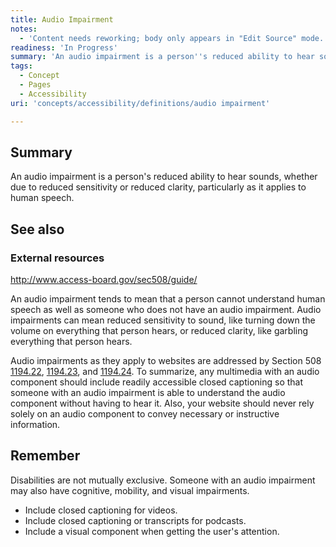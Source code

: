 ```yaml
---
title: Audio Impairment
notes:
  - 'Content needs reworking; body only appears in "Edit Source" mode.'
readiness: 'In Progress'
summary: 'An audio impairment is a person''s reduced ability to hear sounds, whether due to reduced sensitivity or reduced clarity, particularly as it applies to human speech.'
tags:
  - Concept
  - Pages
  - Accessibility
uri: 'concepts/accessibility/definitions/audio impairment'

---
```

## Summary

An audio impairment is a person's reduced ability to hear sounds, whether due to reduced sensitivity or reduced clarity, particularly as it applies to human speech.

## See also

### External resources

<http://www.access-board.gov/sec508/guide/>

An audio impairment tends to mean that a person cannot understand human speech as well as someone who does not have an audio impairment. Audio impairments can mean reduced sensitivity to sound, like turning down the volume on everything that person hears, or reduced clarity, like garbling everything that person hears.

Audio impairments as they apply to websites are addressed by Section 508 [1194.22](http://www.access-board.gov/sec508/guide/1194.22.htm%7C), [1194.23](http://www.access-board.gov/sec508/guide/1194.23.htm%7C), and [1194.24](http://www.access-board.gov/sec508/guide/1194.24.htm%7C). To summarize, any multimedia with an audio component should include readily accessible closed captioning so that someone with an audio impairment is able to understand the audio component without having to hear it. Also, your website should never rely solely on an audio component to convey necessary or instructive information.

## Remember

Disabilities are not mutually exclusive. Someone with an audio impairment may also have cognitive, mobility, and visual impairments.

-   Include closed captioning for videos.
-   Include closed captioning or transcripts for podcasts.
-   Include a visual component when getting the user's attention.
